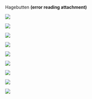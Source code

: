 Hagebutten
 **(error reading attachment)**

![](IMG_4928.heic)


![](IMG_4929.heic)


![](IMG_4927.heic)


![](IMG_4926.heic)


![](IMG_4925.heic)


![](IMG_4924.heic)


![](IMG_4922.heic)


![](IMG_4923.heic)


![](IMG_4921.heic)